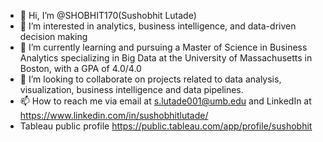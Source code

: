 - 👋 Hi, I’m @SHOBHIT170(Sushobhit Lutade)
- 👀 I’m interested in analytics, business intelligence, and data-driven decision making
- 🌱 I’m currently learning and pursuing a Master of Science in Business Analytics specializing in Big Data at the University of Massachusetts in Boston, with a GPA of 4.0/4.0
- 💞️ I’m looking to collaborate on projects related to data analysis, visualization, business intelligence and data pipelines.
- 📫 How to reach me via email at s.lutade001@umb.edu and LinkedIn at https://www.linkedin.com/in/sushobhitlutade/
- Tableau public profile https://public.tableau.com/app/profile/sushobhit

<!---
SHOBHIT170/SHOBHIT170 is a ✨ special ✨ repository because its `README.md` (this file) appears on your GitHub profile.
You can click the Preview link to take a look at your changes.
--->
